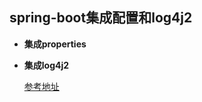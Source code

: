 ## spring-boot集成配置和log4j2

- **集成properties**


- **集成log4j2**

    [参考地址](http://www.cnblogs.com/ly-radiata/articles/6026534.html)